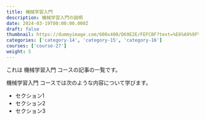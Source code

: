 ```yaml
---
title: 機械学習入門
description: 機械学習入門の説明
date: 2024-03-19T00:00:00.000Z
draft: false
thumbnail: https://dummyimage.com/600x400/D69E2E/FEFCBF?text=%E6%A9%9F%E6%A2%B0%E5%AD%A6%E7%BF%92%E5%85%A5%E9%96%80
categories: ['category-14', 'category-15', 'category-16']
courses: ['course-27']
weight: 5
---
```


これは 機械学習入門 コースの記事の一覧です。

  機械学習入門 コースでは次のような内容について学びます。

  - セクション1
  - セクション2
  - セクション3